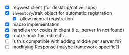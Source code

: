 - [x] reqwest client (for desktop/native apps)
- [x] `inventory`/trait object for automatic registration
  - [x] allow manual registration
- [x] macro implementation
- [x] handle error codes in client (i.e., server fn not found)
- [x] router hook for redirects
- [ ] is this compatible with adding middle per server fn?
- [ ] modifying Response (maybe framework-specific?)
